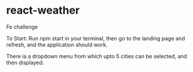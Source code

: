 # react-weather
Fe challenge

To Start:
Run npm start in your terminal, then go to the landing page and refresh, and the application should work.

There ia a dropdown menu from which upto 5 cities can be selected, and then displayed.
